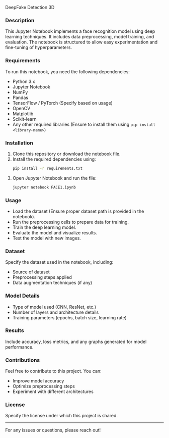DeepFake Detection 3D
### Description
This Jupyter Notebook implements a face recognition model using deep learning techniques. It includes data preprocessing, model training, and evaluation. The notebook is structured to allow easy experimentation and fine-tuning of hyperparameters.

### Requirements
To run this notebook, you need the following dependencies:
- Python 3.x
- Jupyter Notebook
- NumPy
- Pandas
- TensorFlow / PyTorch (Specify based on usage)
- OpenCV
- Matplotlib
- Scikit-learn
- Any other required libraries (Ensure to install them using `pip install <library-name>`)

### Installation
1. Clone this repository or download the notebook file.
2. Install the required dependencies using:
   ```bash
   pip install -r requirements.txt
   ```
3. Open Jupyter Notebook and run the file:
   ```bash
   jupyter notebook FACE1.ipynb
   ```

### Usage
- Load the dataset (Ensure proper dataset path is provided in the notebook).
- Run the preprocessing cells to prepare data for training.
- Train the deep learning model.
- Evaluate the model and visualize results.
- Test the model with new images.

### Dataset
Specify the dataset used in the notebook, including:
- Source of dataset
- Preprocessing steps applied
- Data augmentation techniques (if any)

### Model Details
- Type of model used (CNN, ResNet, etc.)
- Number of layers and architecture details
- Training parameters (epochs, batch size, learning rate)

### Results
Include accuracy, loss metrics, and any graphs generated for model performance.

### Contributions
Feel free to contribute to this project. You can:
- Improve model accuracy
- Optimize preprocessing steps
- Experiment with different architectures

### License
Specify the license under which this project is shared.

---
For any issues or questions, please reach out!
